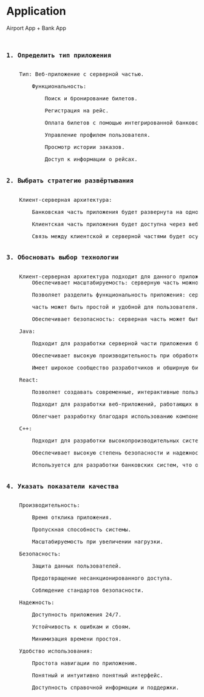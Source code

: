 # Application
Airport App + Bank App<br><br>
<pre>
<h3>1. Определить тип приложения</h3>
    Тип: Веб-приложение с серверной частью.<br>
        Функциональность:<br>
            Поиск и бронирование билетов.<br>
            Регистрация на рейс.<br>
            Оплата билетов с помощью интегрированной банковской системы.<br>
            Управление профилем пользователя.<br>
            Просмотр истории заказов.<br>
            Доступ к информации о рейсах.<br>
<h3>2. Выбрать стратегию развёртывания</h3>
    Клиент-серверная архитектура:<br>
        Банковская часть приложения будет развернута на одном из компьютеров.<br>
        Клиентская часть приложения будет доступна через веб-браузер на другом компьютере.<br>
        Связь между клиентской и серверной частями будет осуществляться через сокет.<br>
<h3>3. Обосновать выбор технологии</h3>
    Клиент-серверная архитектура подходит для данного приложения, т.к.:
        Обеспечивает масштабируемость: серверную часть можно масштабировать для поддержки большего количества пользователей.<br>
        Позволяет разделить функциональность приложения: серверная часть может обрабатывать сложные операции, а клиентская<br>
        часть может быть простой и удобной для пользователя.<br>
        Обеспечивает безопасность: серверная часть может быть защищена от несанкционированного доступа.<br>
    Java:<br>
        Подходит для разработки серверной части приложения благодаря надежности, безопасности и масштабируемости.<br>
        Обеспечивает высокую производительность при обработке большого количества транзакций.<br>
        Имеет широкое сообщество разработчиков и обширную библиотеку инструментов.<br>
    React:<br>
        Позволяет создавать современные, интерактивные пользовательские интерфейсы.<br>
        Подходит для разработки веб-приложений, работающих в режиме реального времени.<br>
        Облегчает разработку благодаря использованию компонентов и системы управления состоянием.<br>
    C++:<br>
        Подходит для разработки высокопроизводительных систем, где требуется низкоуровневый контроль над аппаратным обеспечением.<br>
        Обеспечивает высокую степень безопасности и надежности.<br>
        Используется для разработки банковских систем, что обеспечивает совместимость с существующей инфраструктурой банка.<br>
<h3>4. Указать показатели качества</h3>
    Производительность:<br>
        Время отклика приложения.<br>
        Пропускная способность системы.<br>
        Масштабируемость при увеличении нагрузки.<br>
    Безопасность:<br>
        Защита данных пользователей.<br>
        Предотвращение несанкционированного доступа.<br>
        Соблюдение стандартов безопасности.<br>
    Надежность:<br>
        Доступность приложения 24/7.<br>
        Устойчивость к ошибкам и сбоям.<br>
        Минимизация времени простоя.<br>
    Удобство использования:<br>
        Простота навигации по приложению.<br>
        Понятный и интуитивно понятный интерфейс.<br>
        Доступность справочной информации и поддержки.<br>
</pre>
